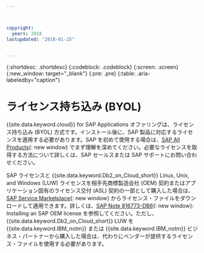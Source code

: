 ```yaml
---



copyright:
  years: 2018
lastupdated: "2018-01-25"


---
```


{:shortdesc: .shortdesc}
{:codeblock: .codeblock}
{:screen: .screen}
{:new_window: target="_blank"}
{:pre: .pre}
{:table: .aria-labeledby="caption"}


# ライセンス持ち込み (BYOL)

{{site.data.keyword.cloud}} for SAP Applications オファリングは、ライセンス持ち込み (BYOL) 方式です。インストール後に、SAP 製品に対応するライセンスを適用する必要があります。SAP を初めて使用する場合は、[SAP All Products](https://go.sap.com/solution.html){: new window} でまず理解を深めてください。必要なライセンスを取得する方法について詳しくは、SAP セールスまたは SAP サポートにお問い合わせください。

SAP ライセンスと {{site.data.keyword.Db2_on_Cloud_short}} Linux, Unix, and Windows (LUW) ライセンスを相手先商標製造会社 (OEM) 契約またはアプリケーション固有のライセンス交付 (ASL) 契約の一部として購入した場合は、[SAP Service Marketplace](https://websmp201.sap-ag.de/){: new window} からライセンス・ファイルをダウンロードして適用できます。詳しくは、[SAP Note 816773-DB6](https://launchpad.support.sap.com/#/notes/816773){: new window}: Installing an SAP OEM license を参照してください。ただし、{{site.data.keyword.Db2_on_Cloud_short}} LUW を {{site.data.keyword.IBM_notm}} または {{site.data.keyword.IBM_notm}} ビジネス・パートナーから購入した場合は、代わりにベンダーが提供するライセンス・ファイルを使用する必要があります。
